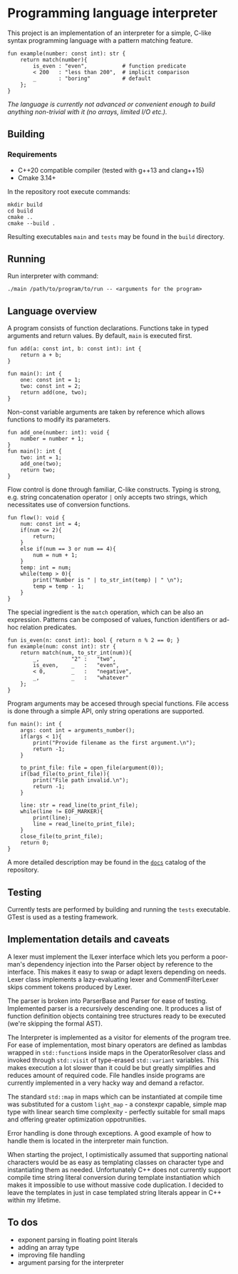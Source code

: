 # Programming language interpreter
This project is an implementation of an interpreter for a simple, C-like syntax programming language with a pattern matching feature.
```
fun example(number: const int): str {
    return match(number){
        is_even : "even",           # function predicate
        < 200   : "less than 200",  # implicit comparison
        _       : "boring"          # default
    };
}
```
*The language is currently not advanced or convenient enough to build anything non-trivial with it (no arrays, limited I/O etc.).*

## Building
### Requirements
- C++20 compatible compiler (tested with g++13 and clang++15)
- Cmake 3.14+

In the repository root execute commands:
```
mkdir build
cd build
cmake ..
cmake --build .
```
Resulting executables `main` and `tests` may be found in the `build` directory.
## Running
Run interpreter with command:
```
./main /path/to/program/to/run -- <arguments for the program>
```

## Language overview

A program consists of function declarations. Functions take in typed arguments and return values. By default, `main` is executed first.
```
fun add(a: const int, b: const int): int {
    return a + b;
}

fun main(): int {
    one: const int = 1;
    two: const int = 2;
    return add(one, two);
}
```
Non-const variable arguments are taken by reference which allows functions to modify its parameters.
```
fun add_one(number: int): void {
    number = number + 1;
}
fun main(): int {
    two: int = 1;
    add_one(two);
    return two;
}
``` 
Flow control is done through familiar, C-like constructs. Typing is strong, e.g. string concatenation operator `|` only accepts two strings, which necessitates use of conversion functions. 
```
fun flow(): void {
    num: const int = 4;
    if(num <= 2){
        return;
    }
    else if(num == 3 or num == 4){
        num = num + 1;
    }
    temp: int = num;
    while(temp > 0){
        print("Number is " | to_str_int(temp) | " \n");
        temp = temp - 1;
    }
}
```
The special ingredient is the `match` operation, which can be also an expression. Patterns can be composed of values, function identifiers or ad-hoc relation predicates.
```
fun is_even(n: const int): bool { return n % 2 == 0; }
fun example(num: const int): str {
    return match(num, to_str_int(num)){
        _,          "2" :   "two",
        is_even,    _   :   "even",
        < 0,        _   :   "negative",
        _,          _   :   "whatever"
    };
}
```
Program arguments may be accesed through special functions. File access is done through a simple API, only string operations are supported.
```
fun main(): int {
    args: cont int = arguments_number();
    if(args < 1){
        print("Provide filename as the first argument.\n");
        return -1;
    }

    to_print_file: file = open_file(argument(0));
    if(bad_file(to_print_file)){
        print("File path invalid.\n");
        return -1;
    }

    line: str = read_line(to_print_file);
    while(line != EOF_MARKER){
        print(line);
        line = read_line(to_print_file);
    }
    close_file(to_print_file);
    return 0;
}
```


A more detailed description may be found in the [`docs`](docs/README.md) catalog of the repository.

## Testing
Currently tests are performed by building and running the `tests` executable. GTest is used as a testing framework.

## Implementation details and caveats
A lexer must implement the ILexer interface which lets you perform a poor-man's dependency injection into the Parser object by reference to the interface. This makes it easy to swap or adapt lexers depending on needs. Lexer class implements a lazy-evaluating lexer and CommentFilterLexer skips comment tokens produced by Lexer.

The parser is broken into ParserBase and Parser for ease of testing. Implemented parser is a recursively descending one. It produces a list of function definition objects containing tree structures ready to be executed (we're skipping the formal AST).

The Interpreter is implemented as a visitor for elements of the program tree. For ease of implementation, most binary operators are defined as lambdas wrapped in `std::function`s inside maps in the OperatorResolver class and invoked through `std::visit` of type-erased `std::variant` variables. This makes execution a lot slower than it could be but greatly simplifies and reduces amount of required code. File handles inside programs are currently implemented in a very hacky way and demand a refactor. 

The standard `std::map` in maps which can be instantiated at compile time was substituted for a custom `light_map` - a constexpr capable, simple map type with linear search time complexity - perfectly suitable for small maps and offering greater optimization oppotrunities.

Error handling is done through exceptions. A good example of how to handle them is located in the interpreter main function.

When starting the project, I optimistically assumed that supporting national characters would be as easy as templating classes on character type and instantiating them as needed. Unfortunately C++ does not currently support compile time string literal conversion during template instantiation which makes it impossible to use without massive code duplication. I decided to leave the templates in just in case templated string literals appear in C++ within my lifetime.
## To dos
- exponent parsing in floating point literals
- adding an array type
- improving file handling
- argument parsing for the interpreter